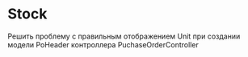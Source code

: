 # Stock

Решить проблему с правильным отображением Unit при создании модели PoHeader контроллера PuchaseOrderController
